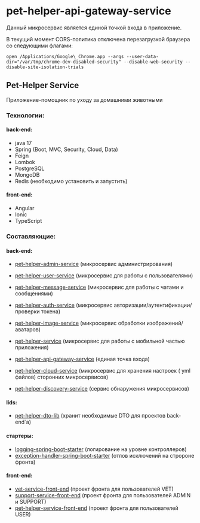 # pet-helper-api-gateway-service

Данный микросервис является единой точкой входа в приложение.

В текущий момент CORS-политика отключена перезагрузкой браузера со следующими флагами:

```text
open /Applications/Google\ Chrome.app --args --user-data-dir="/var/tmp/chrome-dev-disabled-security" --disable-web-security --disable-site-isolation-trials
```

## Pet-Helper Service

Приложение-помощник по уходу за домашними животными

### Технологии:

#### back-end:

- java 17
- Spring (Boot, MVC, Security, Cloud, Data)
- Feign
- Lombok
- PostgreSQL
- MongoDB
- Redis (необходимо установить и запустить)

#### front-end:

- Angular
- Ionic
- TypeScript

### Составляющие:

#### back-end:

- [pet-helper-admin-service](https://github.com/vitmvit/pet-helper-admin-service) (микросервис администрирования)
- [pet-helper-user-service](https://github.com/vitmvit/pet-helper-user-service) (микросервис для работы с
  пользователями)
- [pet-helper-message-service](https://github.com/vitmvit/pet-helper-message-service) (микросервис для работы с чатами и
  сообщениями)
- [pet-helper-auth-service](https://github.com/vitmvit/pet-helper-auth-service) (микросервис
  авторизации/аутентификации/проверки токена)
- [pet-helper-image-service](https://github.com/vitmvit/pet-helper-image-service) (микросервис обработки
  изображений/аватаров)
- [pet-helper-service](https://github.com/vitmvit/pet-helper-service) (микросервис для работы с мобильной частью
  приложения)


- [pet-helper-api-gateway-service](https://github.com/vitmvit/pet-helper-api-gateway-service) (единая точка входа)
- [pet-helper-cloud-service](https://github.com/vitmvit/pet-helper-cloud-service) (микросервис для хранения настроек (
  yml файлов) сторонних микросервисов)
- [pet-helper-discovery-service](https://github.com/vitmvit/pet-helper-discovery-service) (сервис обнаружения
  микросервисов)

#### lids:

- [pet-helper-dto-lib](https://github.com/vitmvit/pet-helper-dto-lib) (хранит необходимые DTO для проектов back-end`a)

#### стартеры:

- [logging-spring-boot-starter](https://github.com/vitmvit/logging-spring-boot-starter) (логирование на уровне
  контроллеров)
- [exception-handler-spring-boot-starter](https://github.com/vitmvit/exception-error-handler-spring-boot-starter) (отлов
  исключений на стророне фронта)

#### front-end:

- [vet-service-front-end](https://github.com/vitmvit/vet-service-front-end) (проект фронта для пользователей VET)
- [support-service-front-end](https://github.com/vitmvit/support-service-front-end) (проект фронта для пользователей
  ADMIN и SUPPORT)
- [pet-helper-service-front-end](https://github.com/vitmvit/pet-helper-service-front-end) (проект фронта для
  пользователей USER)
